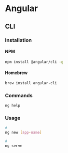 # Angular

<!--
https://www.linkedin.com/learning/angular-essential-training-2/why-use-angular
https://www.linkedin.com/learning/building-angular-and-django-apps/create-a-full-stack-angular-app-with-the-django-rest-framework
https://www.linkedin.com/learning/building-angular-and-node-apps-with-authentication/welcome-2
https://www.linkedin.com/learning/angular-building-an-interface/building-an-interface-with-angular
-->

## CLI

### Installation

#### NPM

```sh
npm install @angular/cli -g
```

#### Homebrew

```sh
brew install angular-cli
```

### Commands

```sh
ng help
```

### Usage

```sh
#
ng new [app-name]

#
ng serve
```
